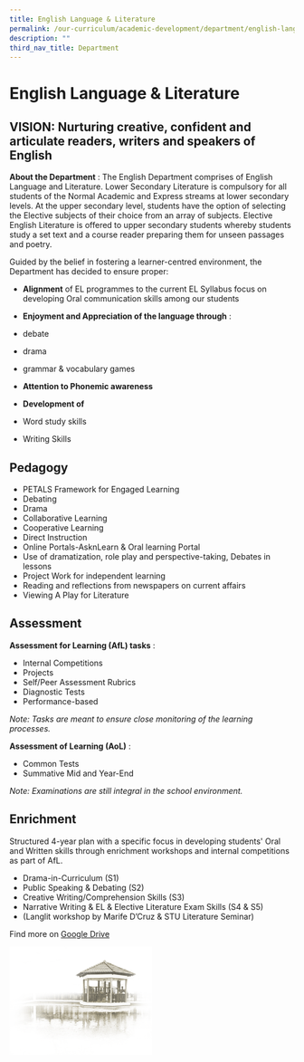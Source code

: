 ```yaml
---
title: English Language & Literature
permalink: /our-curriculum/academic-development/department/english-language-n-literature
description: ""
third_nav_title: Department
---
```

# **English Language & Literature**


## VISION: Nurturing creative, confident and articulate readers, writers and speakers of English

**About the Department** : The English Department comprises of English Language and Literature. Lower Secondary Literature is compulsory for all students of the Normal Academic and Express streams at lower secondary levels. At the upper secondary level, students have the option of selecting the Elective subjects of their choice from an array of subjects. Elective English Literature is offered to upper secondary students whereby students study a set text and a course reader preparing them for unseen passages and poetry.

  

Guided by the belief in fostering a learner-centred environment, the Department has decided to ensure proper:

*   **Alignment** of EL programmes to the current EL Syllabus focus on developing Oral communication skills among our students
*   **Enjoyment and Appreciation of the language through** :

*   debate
*   drama
*   grammar & vocabulary games

*   **Attention to Phonemic awareness**
*   **Development of**

*   Word study skills
*   Writing Skills

## Pedagogy

*   PETALS Framework for Engaged Learning
*   Debating
*   Drama
*   Collaborative Learning
*   Cooperative Learning
*   Direct Instruction
*   Online Portals-AsknLearn & Oral learning Portal
*   Use of dramatization, role play and perspective-taking, Debates in lessons
*   Project Work for independent learning
*   Reading and reflections from newspapers on current affairs
*   Viewing A Play for Literature

## Assessment

**Assessment for Learning (AfL) tasks** :

*   Internal Competitions
*   Projects
*   Self/Peer Assessment Rubrics
*   Diagnostic Tests
*   Performance-based

  

_Note: Tasks are meant to ensure close monitoring of the learning processes._

**Assessment of Learning (AoL)** :

*   Common Tests
*   Summative Mid and Year-End

  

_Note: Examinations are still integral in the school environment._

## Enrichment

Structured 4-year plan with a specific focus in developing students' Oral and Written skills through enrichment workshops and internal competitions as part of AfL.  

*   Drama-in-Curriculum (S1)
*   Public Speaking & Debating (S2)
*   Creative Writing/Comprehension Skills (S3)
*   Narrative Writing & EL & Elective Literature Exam Skills (S4 & S5)
*   (Langlit workshop by Marife D’Cruz & STU Literature Seminar)

Find more on [Google Drive](https://drive.google.com/drive/folders/16EwzvMBvDX9EuqVGLYnyr69wWv2Etpmy)

<img src="/images/pavilion.png" 
     style="width:50%">